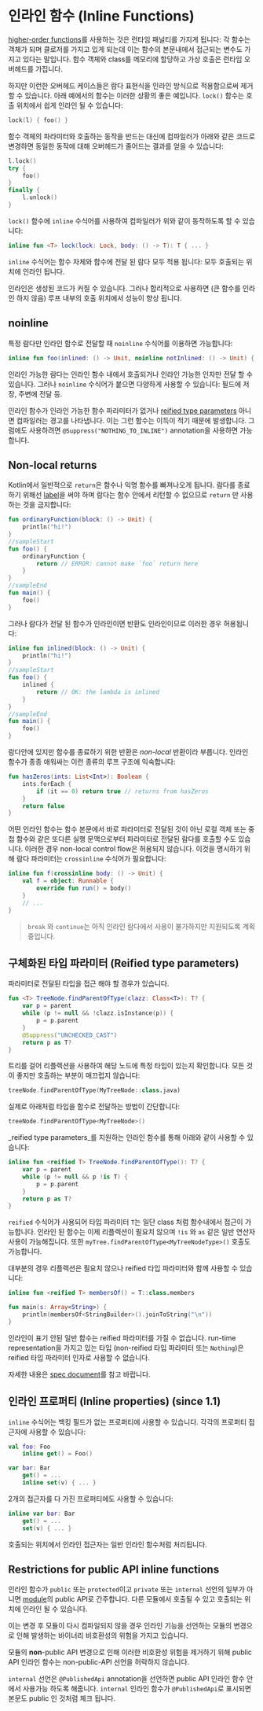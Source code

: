 # 인라인 함수 \(Inline Functions\)

[higher-order functions](https://app.gitbook.com/@bbiguduk/s/kotlin/language-guide/functions-and-lambdas/higher-order-functions-and-lambdas)를 사용하는 것은 런타임 패널티를 가지게 됩니다: 각 함수는 객체가 되며 클로저를 가지고 있게 되는데 이는 함수의 본문내에서 접근되는 변수도 가지고 있다는 말입니다. 함수 객체와 class를 메모리에 할당하고 가상 호출은 런타임 오버헤드를 가집니다.

하지만 이런한 오버헤드 케이스들은 람다 표현식을 인라인 방식으로 적용함으로써 제거할 수 있습니다. 아래 예에서의 함수는 이러한 상황의 좋은 예입니다. `lock()` 함수는 호출 위치에서 쉽게 인라인 될 수 있습니다:

```kotlin
lock(l) { foo() }
```

함수 객체의 파라미터와 호출하는 동작을 반드는 대신에 컴파일러가 아래와 같은 코드로 변경하면 동일한 동작에 대해 오버헤드가 줄어드는 결과를 얻을 수 있습니다:

```kotlin
l.lock()
try {
    foo()
}
finally {
    l.unlock()
}
```

`lock()` 함수에 `inline` 수식어를 사용하여 컴파일러가 위와 같이 동작하도록 할 수 있습니다:

```kotlin
inline fun <T> lock(lock: Lock, body: () -> T): T { ... }
```

`inline` 수식어는 함수 자체와 함수에 전달 된 람다 모두 적용 됩니다: 모두 호출되는 위치에 인라인 됩니다.

인라인은 생성된 코드가 커질 수 있습니다. 그러나 합리적으로 사용하면 \(큰 함수를 인라인 하지 않음\) 루프 내부의 호출 위치에서 성능이 향상 됩니다.

## noinline

특정 람다만 인라인 함수로 전달할 때 `noinline` 수식어를 이용하면 가능합니다:

```kotlin
inline fun foo(inlined: () -> Unit, noinline notInlined: () -> Unit) { ... }
```

인라인 가능한 람다는 인라인 함수 내에서 호출되거나 인라인 가능한 인자만 전달 할 수 있습니다. 그러나 `noinline` 수식어가 붙으면 다양하게 사용할 수 있습니다: 필드에 저장, 주변에 전달 등.

인라인 함수가 인라인 가능한 함수 파라미터가 없거나 [reified type parameters](https://app.gitbook.com/@bbiguduk/s/kotlin/language-guide/functions-and-lambdas/inline-functions#reified-type-parameters) 아니면 컴파일러는 경고를 나타냅니다. 이는 그런 함수는 이득이 적기 때문에 발생합니다. 그럼에도 사용하려면 `@Suppress("NOTHING_TO_INLINE")` annotation을 사용하면 가능합니다.

## Non-local returns

Kotlin에서 일반적으로 `return`은 함수나 익명 함수를 빠져나오게 됩니다. 람다를 종료하기 위해선 [label](https://app.gitbook.com/@bbiguduk/s/kotlin/language-guide/basics/returns-and-jumps#return-at-labels)을 써야 하며 람다는 함수 안에서 리턴할 수 없으므로 `return` 만 사용하는 것을 금지합니다:

```kotlin
fun ordinaryFunction(block: () -> Unit) {
    println("hi!")
}
//sampleStart
fun foo() {
    ordinaryFunction {
        return // ERROR: cannot make `foo` return here
    }
}
//sampleEnd
fun main() {
    foo()
}
```

그러나 람다가 전달 된 함수가 인라인이면 반환도 인라인이므로 이러한 경우 허용됩니다:

```kotlin
inline fun inlined(block: () -> Unit) {
    println("hi!")
}
//sampleStart
fun foo() {
    inlined {
        return // OK: the lambda is inlined
    }
}
//sampleEnd
fun main() {
    foo()
}
```

람다안에 있지만 함수를 종료하기 위한 반환은 _non-local_ 반환이라 부릅니다. 인라인 함수가 종종 애워싸는 이런 종류의 루프 구조에 익숙합니다:

```kotlin
fun hasZeros(ints: List<Int>): Boolean {
    ints.forEach {
        if (it == 0) return true // returns from hasZeros
    }
    return false
}
```

어떤 인라인 함수는 함수 본문에서 바로 파라미터로 전달된 것이 아닌 로컬 객체 또는 중첩 함수와 같은 또다른 실행 문맥으로부터 파라미터로 전달된 람다를 호출할 수도 있습니다. 이러한 경우 non-local control flow은 허용되지 않습니다. 이것을 명시하기 위해 람다 파라미터는 `crossinline` 수식어가 필요합니다:

```kotlin
inline fun f(crossinline body: () -> Unit) {
    val f = object: Runnable {
        override fun run() = body()
    }
    // ...
}
```

> `break` 와 `continue`는 아직 인라인 람다에서 사용이 불가하지만 지원되도록 계획 중입니다.

## 구체화된 타입 파라미터 \(Reified type parameters\)

파라미터로 전달된 타입을 접근 해야 할 경우가 있습니다.

```kotlin
fun <T> TreeNode.findParentOfType(clazz: Class<T>): T? {
    var p = parent
    while (p != null && !clazz.isInstance(p)) {
        p = p.parent
    }
    @Suppress("UNCHECKED_CAST")
    return p as T?
}
```

트리를 걸어 리플렉션을 사용하여 해당 노드에 특정 타입이 있는지 확인합니다. 모든 것이 좋지만 호출하는 부분이 매끄럽지 않습니다:

```kotlin
treeNode.findParentOfType(MyTreeNode::class.java)
```

실제로 아래처럼 타입을 함수로 전달하는 방법이 간단합니다:

```kotlin
treeNode.findParentOfType<MyTreeNode>()
```

_reified type parameters_를 지원하는 인라인 함수를 통해 아래와 같이 사용할 수 있습니다:

```kotlin
inline fun <reified T> TreeNode.findParentOfType(): T? {
    var p = parent
    while (p != null && p !is T) {
        p = p.parent
    }
    return p as T?
}
```

`reified` 수식어가 사용되어 타입 파라미터 `T`는 일단 class 처럼 함수내에서 접근이 가능합니다. 인라인 된 함수는 이제 리플렉션이 필요치 않으며 `!is` 와 `as` 같은 일반 연산자 사용이 가능해집니다. 또한 `myTree.findParentOfType<MyTreeNodeType>()` 호출도 가능합니다.

대부분의 경우 리플렉션은 필요치 않으나 reified 타입 파라미터와 함께 사용할 수 있습니다:

```kotlin
inline fun <reified T> membersOf() = T::class.members

fun main(s: Array<String>) {
    println(membersOf<StringBuilder>().joinToString("\n"))
}
```

인라인이 표기 안된 일반 함수는 reified 파라미터를 가질 수 없습니다. run-time representation을 가지고 있는 타입 \(non-reified 타입 파라미터 또는 `Nothing`\)은 reified 타입 파라미터 인자로 사용할 수 없습니다.

자세한 내용은 [spec document](https://github.com/JetBrains/kotlin/blob/master/spec-docs/reified-type-parameters.md)를 참고 바랍니다.

## 인라인 프로퍼티 \(Inline properties\) \(since 1.1\)

`inline` 수식어는 백킹 필드가 없는 프로퍼티에 사용할 수 있습니다. 각각의 프로퍼티 접근자에 사용할 수 있습니다:

```kotlin
val foo: Foo
    inline get() = Foo()

var bar: Bar
    get() = ...
    inline set(v) { ... }
```

2개의 접근자를 다 가진 프로퍼티에도 사용할 수 있습니다:

```kotlin
inline var bar: Bar
    get() = ...
    set(v) { ... }
```

호출되는 위치에서 인라인 접근자는 일반 인라인 함수처럼 처리됩니다.

## Restrictions for public API inline functions

인라인 함수가 `public` 또는 `protected`이고 `private` 또는 `internal` 선언의 일부가 아니면 [module](https://app.gitbook.com/@bbiguduk/s/kotlin/language-guide/classes-and-objects/visibility-modifiers#modules)의 public API로 간주합니다. 다른 모듈에서 호출될 수 있고 호출되는 위치에 인라인 될 수 있습니다.

이는 변경 후 모듈이 다시 컴파일되지 않을 경우 인라인 기능을 선언하는 모듈의 변경으로 인해 발생하는 바이너리 비호환성의 위험을 가지고 있습니다.

모듈의 **non**-public API 변경으로 인해 이러한 비호환성 위험을 제거하기 위해 public API 인라인 함수는 non-public-API 선언을 허락하지 않습니다.

`internal` 선언은 `@PublishedApi` annotation을 선언하면 public API 인라인 함수 안에서 사용가능 하도록 해줍니다. `internal` 인라인 함수가 `@PublishedApi`로 표시되면 본문도 public 인 것처럼 체크 됩니다.

